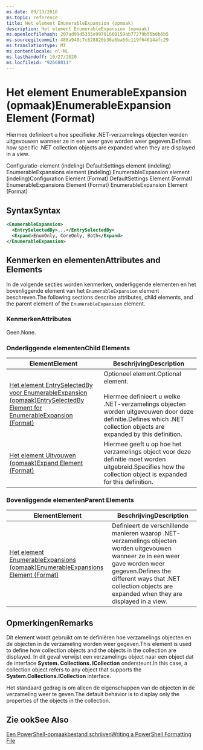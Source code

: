 ```yaml
---
ms.date: 09/13/2016
ms.topic: reference
title: Het element EnumerableExpansion (opmaak)
description: Het element EnumerableExpansion (opmaak)
ms.openlocfilehash: 207ad99d5335e99701660159ab77279b55b0b6b5
ms.sourcegitcommit: 488a940c7c828820b36a6ba56c119f64614afc29
ms.translationtype: MT
ms.contentlocale: nl-NL
ms.lasthandoff: 10/27/2020
ms.locfileid: "92668011"
---
```

# <a name="enumerableexpansion-element-format"></a><span data-ttu-id="59d32-103">Het element EnumerableExpansion (opmaak)</span><span class="sxs-lookup"><span data-stu-id="59d32-103">EnumerableExpansion Element (Format)</span></span>

<span data-ttu-id="59d32-104">Hiermee definieert u hoe specifieke .NET-verzamelings objecten worden uitgevouwen wanneer ze in een weer gave worden weer gegeven.</span><span class="sxs-lookup"><span data-stu-id="59d32-104">Defines how specific .NET collection objects are expanded when they are displayed in a view.</span></span>

<span data-ttu-id="59d32-105">Configuratie-element (indeling) DefaultSettings element (indeling) EnumerableExpansions element (indeling) EnumerableExpansion element (indeling)</span><span class="sxs-lookup"><span data-stu-id="59d32-105">Configuration Element (Format) DefaultSettings Element (Format) EnumerableExpansions Element (Format) EnumerableExpansion Element (Format)</span></span>

## <a name="syntax"></a><span data-ttu-id="59d32-106">Syntax</span><span class="sxs-lookup"><span data-stu-id="59d32-106">Syntax</span></span>

```xml
<EnumerableExpansion>
  <EntrySelectedBy>...</EntrySelectedBy>
  <Expand>EnumOnly, CoreOnly, Both</Expand>
</EnumerableExpansion>
```

## <a name="attributes-and-elements"></a><span data-ttu-id="59d32-107">Kenmerken en elementen</span><span class="sxs-lookup"><span data-stu-id="59d32-107">Attributes and Elements</span></span>

<span data-ttu-id="59d32-108">In de volgende secties worden kenmerken, onderliggende elementen en het bovenliggende element van het `EnumerableExpansion` element beschreven.</span><span class="sxs-lookup"><span data-stu-id="59d32-108">The following sections describe attributes, child elements, and the parent element of the `EnumerableExpansion` element.</span></span>

### <a name="attributes"></a><span data-ttu-id="59d32-109">Kenmerken</span><span class="sxs-lookup"><span data-stu-id="59d32-109">Attributes</span></span>

<span data-ttu-id="59d32-110">Geen.</span><span class="sxs-lookup"><span data-stu-id="59d32-110">None.</span></span>

### <a name="child-elements"></a><span data-ttu-id="59d32-111">Onderliggende elementen</span><span class="sxs-lookup"><span data-stu-id="59d32-111">Child Elements</span></span>

|<span data-ttu-id="59d32-112">Element</span><span class="sxs-lookup"><span data-stu-id="59d32-112">Element</span></span>|<span data-ttu-id="59d32-113">Beschrijving</span><span class="sxs-lookup"><span data-stu-id="59d32-113">Description</span></span>|
|-------------|-----------------|
|[<span data-ttu-id="59d32-114">Het element EntrySelectedBy voor EnumerableExpansion (opmaak)</span><span class="sxs-lookup"><span data-stu-id="59d32-114">EntrySelectedBy Element for EnumerableExpansion (Format)</span></span>](./entryselectedby-element-for-enumerableexpansion-format.md)|<span data-ttu-id="59d32-115">Optioneel element.</span><span class="sxs-lookup"><span data-stu-id="59d32-115">Optional element.</span></span><br /><br /> <span data-ttu-id="59d32-116">Hiermee definieert u welke .NET-verzamelings objecten worden uitgevouwen door deze definitie.</span><span class="sxs-lookup"><span data-stu-id="59d32-116">Defines which .NET collection objects are expanded by this definition.</span></span>|
|[<span data-ttu-id="59d32-117">Het element Uitvouwen (opmaak)</span><span class="sxs-lookup"><span data-stu-id="59d32-117">Expand Element (Format)</span></span>](./expand-element-format.md)|<span data-ttu-id="59d32-118">Hiermee geeft u op hoe het verzamelings object voor deze definitie moet worden uitgebreid.</span><span class="sxs-lookup"><span data-stu-id="59d32-118">Specifies how the collection object is expanded for this definition.</span></span>|

### <a name="parent-elements"></a><span data-ttu-id="59d32-119">Bovenliggende elementen</span><span class="sxs-lookup"><span data-stu-id="59d32-119">Parent Elements</span></span>

|<span data-ttu-id="59d32-120">Element</span><span class="sxs-lookup"><span data-stu-id="59d32-120">Element</span></span>|<span data-ttu-id="59d32-121">Beschrijving</span><span class="sxs-lookup"><span data-stu-id="59d32-121">Description</span></span>|
|-------------|-----------------|
|[<span data-ttu-id="59d32-122">Het element EnumerableExpansions (opmaak)</span><span class="sxs-lookup"><span data-stu-id="59d32-122">EnumerableExpansions Element (Format)</span></span>](./enumerableexpansions-element-format.md)|<span data-ttu-id="59d32-123">Definieert de verschillende manieren waarop .NET-verzamelings objecten worden uitgevouwen wanneer ze in een weer gave worden weer gegeven.</span><span class="sxs-lookup"><span data-stu-id="59d32-123">Defines the different ways that .NET collection objects are expanded when they are displayed in a view.</span></span>|

## <a name="remarks"></a><span data-ttu-id="59d32-124">Opmerkingen</span><span class="sxs-lookup"><span data-stu-id="59d32-124">Remarks</span></span>

<span data-ttu-id="59d32-125">Dit element wordt gebruikt om te definiëren hoe verzamelings objecten en de objecten in de verzameling worden weer gegeven.</span><span class="sxs-lookup"><span data-stu-id="59d32-125">This element is used to define how collection objects and the objects in the collection are displayed.</span></span> <span data-ttu-id="59d32-126">In dit geval verwijst een verzamelings object naar een object dat de interface  **System. Collections. ICollection** ondersteunt.</span><span class="sxs-lookup"><span data-stu-id="59d32-126">In this case, a collection object refers to any object that supports the  **System.Collections.ICollection** interface.</span></span>

<span data-ttu-id="59d32-127">Het standaard gedrag is om alleen de eigenschappen van de objecten in de verzameling weer te geven.</span><span class="sxs-lookup"><span data-stu-id="59d32-127">The default behavior is to display only the properties of the objects in the collection.</span></span>

## <a name="see-also"></a><span data-ttu-id="59d32-128">Zie ook</span><span class="sxs-lookup"><span data-stu-id="59d32-128">See Also</span></span>

[<span data-ttu-id="59d32-129">Een PowerShell-opmaakbestand schrijven</span><span class="sxs-lookup"><span data-stu-id="59d32-129">Writing a PowerShell Formatting File</span></span>](./writing-a-powershell-formatting-file.md)
